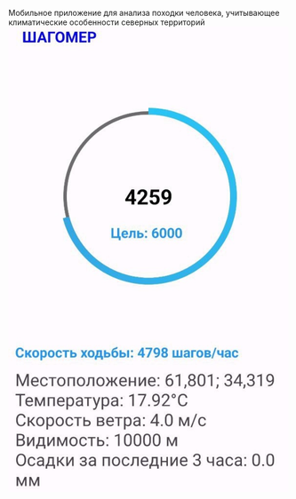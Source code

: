 Мобильное приложение для анализа походки человека, учитывающее климатические особенности северных территорий
![Image alt](https://github.com/Scrooge2727/steps_counter/blob/master/appspeed.jpg)
